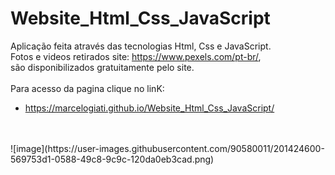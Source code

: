 # Website_Html_Css_JavaScript

Aplicação feita através das tecnologias Html, Css e JavaScript.<br>
Fotos e videos retirados site: https://www.pexels.com/pt-br/, <br>
são disponibilizados gratuitamente pelo site.<br>
<br>
Para acesso da pagina clique no linK:<br>
- https://marcelogiati.github.io/Website_Html_Css_JavaScript/
<br>
<br>
![image](https://user-images.githubusercontent.com/90580011/201424600-569753d1-0588-49c8-9c9c-120da0eb3cad.png)
